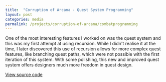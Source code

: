 ```yaml
---
title:  "Corruption of Arcana - Quest System Programming"
layout: post
categories: media
permalink: /projects/corruption-of-arcana/combatprogramming
---
```


One of the most interesting features I worked on was the quest system and this was my first attempt at using recursion. While I didn't realise it at the time, I later discovered this use of recursion allows for more complex quest features, like branching quest paths, which were not possible with the first iteration of this system. With some polishing, this new and improved quest system offers designers much more freedom in quest design.

[View source code](https://github.com/andrewscott02/Corruption-of-Arcana/tree/main/Assets/Scripts/Quest%20System)

